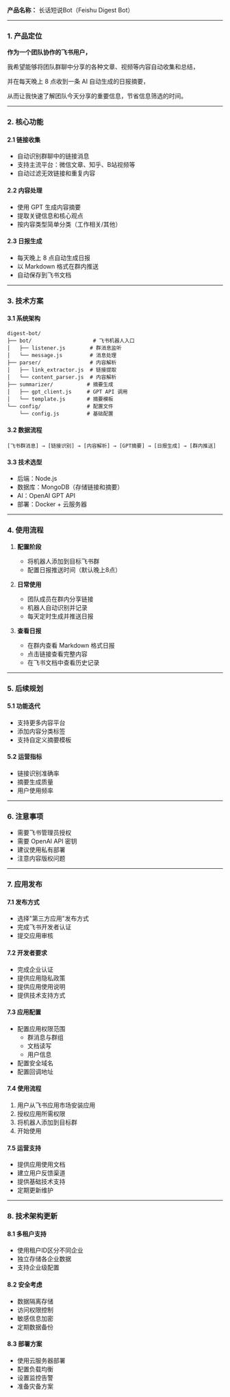 **产品名称：** 长话短说Bot（Feishu Digest Bot）

---

### 1. 产品定位

**作为一个团队协作的飞书用户，**

我希望能够将团队群聊中分享的各种文章、视频等内容自动收集和总结，

并在每天晚上 8 点收到一条 AI 自动生成的日报摘要，

从而让我快速了解团队今天分享的重要信息，节省信息筛选的时间。

---

### 2. 核心功能

#### 2.1 链接收集
- 自动识别群聊中的链接消息
- 支持主流平台：微信文章、知乎、B站视频等
- 自动过滤无效链接和重复内容

#### 2.2 内容处理
- 使用 GPT 生成内容摘要
- 提取关键信息和核心观点
- 按内容类型简单分类（工作相关/其他）

#### 2.3 日报生成
- 每天晚上 8 点自动生成日报
- 以 Markdown 格式在群内推送
- 自动保存到飞书文档

---

### 3. 技术方案

#### 3.1 系统架构
```
digest-bot/
├── bot/                    # 飞书机器人入口
│   ├── listener.js        # 群消息监听
│   └── message.js         # 消息处理
├── parser/                # 内容解析
│   ├── link_extractor.js  # 链接提取
│   └── content_parser.js  # 内容解析
├── summarizer/           # 摘要生成
│   ├── gpt_client.js     # GPT API 调用
│   └── template.js       # 摘要模板
└── config/               # 配置文件
    └── config.js         # 基础配置
```

#### 3.2 数据流程
```
[飞书群消息] → [链接识别] → [内容解析] → [GPT摘要] → [日报生成] → [群内推送]
```

#### 3.3 技术选型
- 后端：Node.js
- 数据库：MongoDB（存储链接和摘要）
- AI：OpenAI GPT API
- 部署：Docker + 云服务器

---

### 4. 使用流程

1. **配置阶段**
   - 将机器人添加到目标飞书群
   - 配置日报推送时间（默认晚上8点）

2. **日常使用**
   - 团队成员在群内分享链接
   - 机器人自动识别并记录
   - 每天定时生成并推送日报

3. **查看日报**
   - 在群内查看 Markdown 格式日报
   - 点击链接查看完整内容
   - 在飞书文档中查看历史记录

---

### 5. 后续规划

#### 5.1 功能迭代
- 支持更多内容平台
- 添加内容分类标签
- 支持自定义摘要模板

#### 5.2 运营指标
- 链接识别准确率
- 摘要生成质量
- 用户使用频率

---

### 6. 注意事项

- 需要飞书管理员授权
- 需要 OpenAI API 密钥
- 建议使用私有部署
- 注意内容版权问题

---

### 7. 应用发布

#### 7.1 发布方式
- 选择"第三方应用"发布方式
- 完成飞书开发者认证
- 提交应用审核

#### 7.2 开发者要求
- 完成企业认证
- 提供应用隐私政策
- 提供应用使用说明
- 提供技术支持方式

#### 7.3 应用配置
- 配置应用权限范围
  - 群消息与群组
  - 文档读写
  - 用户信息
- 配置安全域名
- 配置回调地址

#### 7.4 使用流程
1. 用户从飞书应用市场安装应用
2. 授权应用所需权限
3. 将机器人添加到目标群
4. 开始使用

#### 7.5 运营支持
- 提供应用使用文档
- 建立用户反馈渠道
- 提供基础技术支持
- 定期更新维护

---

### 8. 技术架构更新

#### 8.1 多租户支持
- 使用租户ID区分不同企业
- 独立存储各企业数据
- 支持企业级配置

#### 8.2 安全考虑
- 数据隔离存储
- 访问权限控制
- 敏感信息加密
- 定期数据备份

#### 8.3 部署方案
- 使用云服务器部署
- 配置负载均衡
- 设置监控告警
- 准备灾备方案
